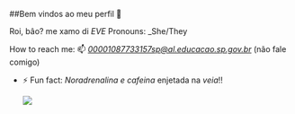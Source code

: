 ##Bem vindos ao meu perfil 🌈

Roi, bâo? me xamo di _EVE_
Pronouns: _She/They

How to reach me: 📫
*00001087733157sp@al.educacao.sp.gov.br*
(não fale comigo)
  
- ⚡ Fun fact: _Noradrenalina e cafeina_ enjetada na *veia*!!

  ![](https://media1.tenor.com/m/FKC7YS6Ll2EAAAAC/angry-anime.gif)


